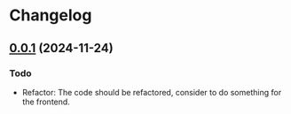 # Changelog

## [0.0.1](https://github.com/n00bsaiboth/n00bsaiboth.github.io) (2024-11-24)

### Todo

 * Refactor: The code should be refactored, consider to do something for the frontend.

